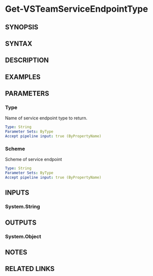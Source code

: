 <!-- #include "./common/header.md" -->

# Get-VSTeamServiceEndpointType

## SYNOPSIS

<!-- #include "./synopsis/Get-VSTeamServiceEndpointType.md" -->

## SYNTAX

## DESCRIPTION

<!-- #include "./synopsis/Get-VSTeamServiceEndpointType.md" -->

## EXAMPLES

## PARAMETERS

### Type

Name of service endpoint type to return.

```yaml
Type: String
Parameter Sets: ByType
Accept pipeline input: true (ByPropertyName)
```

### Scheme

Scheme of service endpoint

```yaml
Type: String
Parameter Sets: ByType
Accept pipeline input: true (ByPropertyName)
```

## INPUTS

### System.String

## OUTPUTS

### System.Object

## NOTES

<!-- #include "./common/prerequisites.md" -->

## RELATED LINKS

<!-- #include "./common/related.md" -->
